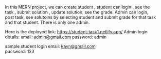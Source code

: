 In this MERN project, we can create student , student can login , see the task , submit solution , update solution, see the grade.
Admin can login, post task, see solutoins by selecting student and submit grade for that task and that student.
There is only one admin.

Here is the deployed link: https://student-task1.netlify.app/
Admin login details:
email: admin@gmail.com
password: admin

sample student login
email: kayn@gmail.com  
password: 123
